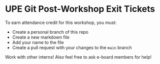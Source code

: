 # UPE Git Post-Workshop Exit Tickets

To earn attendance credit for this workshop, you must:
- Create a personal branch of this repo
- Create a new markdown file
- Add your name to the file
- Create a pull request with your changes to the `main` branch

Work with other interns! Also feel free to ask e-board members for help!
